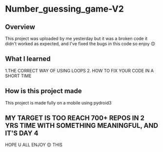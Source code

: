 # Number_guessing_game-V2 
## Overview 
This project was uploaded by me yesterday but it was a broken code
it didn't worked as expected, and 
I've fixed the bugs in this code 
so enjoy 😊
## What I learned
1.THE CORRECT WAY OF USING LOOPS 
2. HOW TO FIX YOUR CODE IN A SHORT TIME
## How is this project made 
This project is made fully on a mobile using pydroid3 
## MY TARGET IS TOO REACH 700+ REPOS IN 2 YRS TIME WITH SOMETHING MEANINGFUL, AND IT'S DAY 4 

HOPE U ALL ENJOY 😊 THIS 
